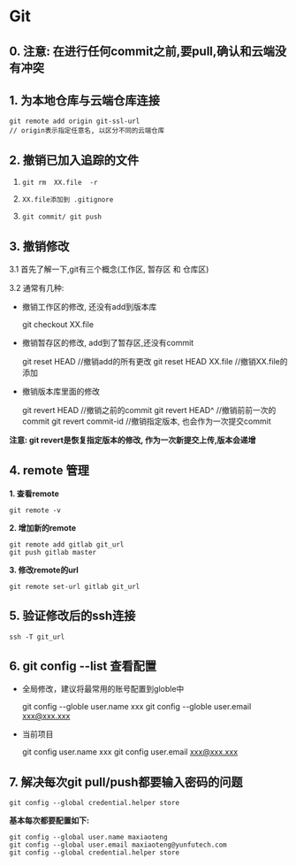 # Git

## 0. 注意: 在进行任何commit之前,要pull,确认和云端没有冲突

## 1. 为本地仓库与云端仓库连接

    git remote add origin git-ssl-url
    // origin表示指定任意名, 以区分不同的云端仓库

## 2. 撤销已加入追踪的文件

1. `git rm  XX.file  -r`

2. `XX.file添加到 .gitignore`

3. `git commit/ git push`

## 3. 撤销修改

3.1 首先了解一下,git有三个概念\(工作区, 暂存区 和 仓库区\)

3.2 通常有几种:

- 撤销工作区的修改, 还没有add到版本库

    git checkout XX.file

* 撤销暂存区的修改, add到了暂存区,还没有commit

    git reset HEAD           //撤销add的所有更改
    git reset HEAD  XX.file        //撤销XX.file的添加

* 撤销版本库里面的修改

    git revert HEAD           //撤销之前的commit
    git revert HEAD^        //撤销前前一次的commit
    git revert commit-id    //撤销指定版本, 也会作为一次提交commit

**注意: git revert是恢复指定版本的修改, 作为一次新提交上传,版本会递增**

## 4. remote 管理

**1. 查看remote**

    git remote -v

**2. 增加新的remote**
    
    git remote add gitlab git_url
    git push gitlab master

**3. 修改remote的url**

```
git remote set-url gitlab git_url
```

## 5. 验证修改后的ssh连接

```
ssh -T git_url
```

## 6. git config --list 查看配置

- 全局修改，建议将最常用的账号配置到globle中

    git config --globle user.name xxx
    git config --globle user.email xxx@xxx.xxx

- 当前项目

    git config user.name xxx
    git config user.email xxx@xxx.xxx

## 7. 解决每次git pull/push都要输入密码的问题

    git config --global credential.helper store
    
**基本每次都要配置如下:**
    
    git config --global user.name maxiaoteng
    git config --global user.email maxiaoteng@yunfutech.com
    git config --global credential.helper store



